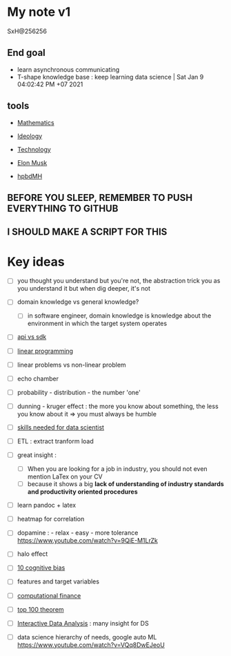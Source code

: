 # My note v1
SxH@256256
## End goal
- learn asynchronous communicating
- T-shape knowledge base : keep learning data science | Sat Jan  9 04:02:42 PM +07 2021

## tools
- [Mathematics](Mathematics)
- [Ideology](Ideology)
- [Technology](Technology)

- [Elon Musk](Elon-Musk)
- [hpbdMH](hpbdMH)

## BEFORE YOU SLEEP, REMEMBER TO PUSH EVERYTHING TO GITHUB
## I SHOULD MAKE A SCRIPT FOR THIS

# Key ideas
- [ ] you thought you understand but you're not, the abstraction trick you as you understand it but when dig deeper, it's not
- [ ] domain knowledge vs general knowledge?
    - [ ] in software engineer, domain knowledge is knowledge about the environment in which the target system operates 
- [ ] [api vs sdk](https://nordicapis.com/what-is-the-difference-between-an-api-and-an-sdk/)
- [ ] [linear programming](https://en.wikipedia.org/wiki/Linear_programming)
- [ ] linear problems vs non-linear problem
- [ ] echo chamber
- [ ] probability - distribution - the number 'one'
- [ ] dunning - kruger effect : the more you know about something, the less you know about it => you must always be humble
- [ ] [skills needed for data scientist](https://www.youtube.com/watch?v=em8nBc-zRaM)
- [ ] ETL : extract tranform load
- [ ] great insight :
    - [ ] When you are looking for a job in industry, you should not even mention LaTex on your CV
    - [ ] because it shows a big __lack of understanding of industry standards and productivity oriented procedures__
- [ ] learn pandoc + latex
- [ ] heatmap for correlation
- [ ] dopamine : - relax - easy - more tolerance https://www.youtube.com/watch?v=9QiE-M1LrZk 
- [ ] halo effect
- [ ] [10 cognitive bias](https://www.verywellmind.com/cognitive-biases-distort-thinking-2794763)
- [ ] features and target variables
- [ ] [computational finance](https://en.wikipedia.org/wiki/Computational_finance)
- [ ] [top 100 theorem](http://pirate.shu.edu/~kahlnath/Top100.html)
- [ ] [Interactive Data Analysis](https://www.youtube.com/watch?v=hsfWtPH2kDg) : many insight for DS
- [ ] data science hierarchy of needs, google auto ML https://www.youtube.com/watch?v=VQq8DwEJeoU

